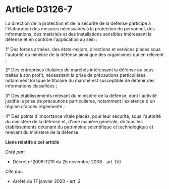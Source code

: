 # Article D3126-7

La direction de la protection et de la sécurité de la défense participe à l'élaboration des mesures nécessaires à la
protection du personnel, des informations, des matériels et des installations sensibles intéressant la défense et en contrôle
l'application au sein :

1° Des forces armées, des états-majors, directions et services placés sous l'autorité du ministre de la défense ainsi que des
organismes qui en relèvent ;

2° Des entreprises titulaires de marchés intéressant la défense ou sous-traités à son profit, nécessitant la prise de
précautions particulières, notamment lorsque le titulaire du marché est susceptible de détenir des informations classifiées ;

3° Des établissements relevant du ministère de la défense, dont l'activité justifie la prise de précautions particulières,
notamment l'existence d'un régime d'accès réglementé ;

4° Des points d'importance vitale placés, pour leur sécurité, sous l'autorité du ministère de la défense et, d'une manière
générale, de tous les établissements détenant du patrimoine scientifique et technologique et relevant du ministère de la
défense.

**Liens relatifs à cet article**

_Créé par_:

  - Décret n°2008-1219 du 25 novembre 2008 - art. (V)

_Cité par_:

  - Arrêté du 17 janvier 2020 - art. 2
